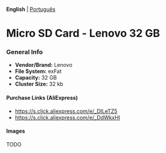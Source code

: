 **English** | [Português](pt-br.md)

# Micro SD Card - Lenovo 32 GB

### General Info

- <b>Vendor/Brand:</b> Lenovo
- <b>File System:</b> exFat
- <b>Capacity:</b> 32 GB
- <b>Cluster Size:</b> 32 kb

#### Purchase Links (AliExpress)

- https://s.click.aliexpress.com/e/_DlLeTZ5
- https://s.click.aliexpress.com/e/_DdWkxHl

#### Images

TODO

<!-- ![SdCard1](../Images/SdCard.jpg)

![exFat](../Images/exfat.png) -->
